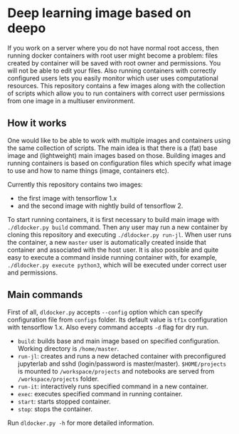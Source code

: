 # Deep learning image based on deepo

If you work on a server where you do not have normal root access, then running docker containers with root user might become a problem: files created by container will be saved with root owner and permissions. You will not be able to edit your files. Also running containers with correctly configured users lets you easily monitor which user uses computational resources. This repository contains a few images along with the collection of scripts which allow you to run containers with correct user permissions from one image in a multiuser environment.

## How it works

One would like to be able to work with multiple images and containers using the same collection of scripts. The main idea is that there is a (fat) base image and (lightweight) main images based on those. Building images and running containers is based on configuration files which specify what image to use and how to name things (image, containers etc).

Currently this repository contains two images:

- the first image with tensorflow 1.x
- and the second image with nightly build of tensorflow 2.

To start running containers, it is first necessary to build main image with `./dldocker.py build` command. Then any user may run a new container by cloning this repository and executing `./dldocker.py run-jl`. When user runs the container, a new `master` user is automatically created inside that container and associated with the host user. It is also possible and quite easy to execute a command inside running container with, for example, `./dldocker.py execute python3`, which will be executed under correct user and permissions.

## Main commands

First of all, `dldocker.py` accepts `--config` option which can specify configuration file from `configs` folder. Its default value is `tf1x` configuration with tensorflow 1.x. Also every command accepts `-d` flag for dry run.

- `build`: builds base and main image based on specified configuration. Working directory is `/home/master`.
- `run-jl`: creates and runs a new detached container with preconfigured jupyterlab and sshd (login/password is master/master). `$HOME/projects` is mounted to `/workspace/projects` and notebooks are served from `/workspace/projects` folder.
- `run-it`: interactively runs specified command in a new container.
- `exec`: executes specified command in running container.
- `start`: starts stopped container.
- `stop`: stops the container.

Run `dldocker.py -h` for more detailed information.
